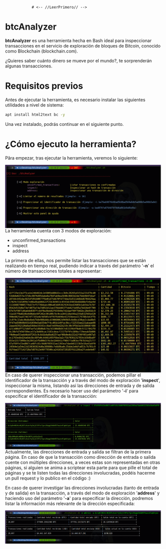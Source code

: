 				# <-- //LeerPrimero// -->
# btcAnalyzer

**btcAnalyzer** es una herramienta hecha en Bash ideal para inspeccionar transacciones en el servicio de exploración de bloques de Bitcoin, conocido como Blockchain (blockchain.com).

¿Quieres saber cuánto dinero se mueve por el mundo?, te sorprenderán algunas transacciones.

Requisitos previos
======
Antes de ejecutar la herramienta, es necesario instalar las siguientes utilidades a nivel de sistema:

```bash
apt install html2text bc -y
```

Una vez instalado, podrás continuar en el siguiente punto.

¿Cómo ejecuto la herramienta?
======
Pâra empezar, tras ejecutar la herramienta, veremos lo siguiente:

<p align="center">
<img src="Images/first.png"
	alt="First"
	style="float: left; margin-right: 10px;" />
</p>

La herramienta cuenta con 3 modos de exploración:

* unconfirmed_transactions
* inspect
* address

La primera de ellas, nos permite listar las transacciones que se están realizando en tiempo real, pudiendo indicar a través del parámetro '**-n**' el número de transacciones totales a representar:

<p align="center">
<img src="Images/second.png"
	alt="First"
	style="float: left; margin-right: 10px;" />
</p>

En caso de querer inspeccionar una transacción, podemos pillar el identificador de la transacción y a través del modo de exploración '**inspect**', inspeccionar la misma, listando así las direcciones de entrada y de salida correspondientes. Es necesario hacer uso del parámetro '**-i**' para especificar el identificador de la transacción:

<p align="center">
<img src="Images/third.png"
	alt="First"
	style="float: left; margin-right: 10px;" />
</p>

Actualmente, las direcciones de entrada y salida se filtran de la primera página. En caso de que la transacción como dirección de entrada o salida cuente con múltiples direcciones, a veces estas son representadas en otras páginas, si alguien se anima a scriptear esta parte para que pille el total de páginas y se te listen todas las direcciones involucradas, podéis hacerme un pull request y lo publico en el código :)

En caso de querer investigar las direcciones involucradas (tanto de entrada y de salida) en la transacción, a través del modo de exploración '**address**' y haciendo uso del parámetro '**-a**' para especificar la dirección, podremos listar la información más relevante de la dirección especificada:

<p align="center">
<img src="Images/fourth.png"
	alt="First"
	style="float: left; margin-right: 10px;" />
</p>

